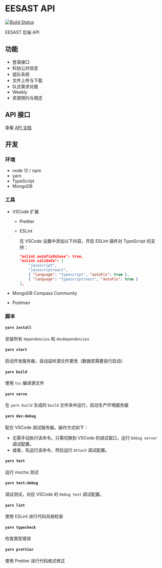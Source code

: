 # EESAST API

[![Build Status](https://travis-ci.com/eesast/api.svg?branch=master)](https://travis-ci.com/eesast/api)

EESAST 后端 API

## 功能

- 登录接口
- 科协公共信息
- 组队系统
- 文件上传与下载
- 队式需求对接
- Weekly
- 资源预约与借还

## API 接口

查看 [API 文档](https://eesast.com/api)

## 开发

### 环境

- node 12 / npm
- yarn
- TypeScript
- MongoDB

### 工具

- VSCode 扩展

  - Prettier
  - ESLint

    在 VSCode 设置中添加以下内容，开启 ESLint 插件对 TypeScript 的支持：

    ```json
    "eslint.autoFixOnSave": true,
    "eslint.validate": [
        "javascript",
        "javascriptreact",
        { "language": "typescript", "autoFix": true },
        { "language": "typescriptreact", "autoFix": true }
    ],
    ```

- MongoDB Compass Community

- Postman

### 脚本

#### `yarn install`

安装所有 `dependencies` 和 `devDependencies`

#### `yarn start`

启动开发服务器，自动监听源文件更改（数据库需要自行启动）

#### `yarn build`

使用 `tsc` 编译源文件

#### `yarn serve`

在 `yarn build` 生成的 `build` 文件夹中运行，启动生产环境服务器

#### `yarn dev:debug`

配合 VSCode 调试服务器。操作方式如下：

- 无需手动执行该命令。只需切换到 VSCode 的调试窗口，运行 `Debug server` 调试配置。
- 或者，先运行该命令，然后运行 `Attach` 调试配置。

#### `yarn test`

运行 mocha 测试

#### `yarn test:debug`

调试测试，对应 VSCode 的 `Debug test` 调试配置。

#### `yarn lint`

使用 ESLint 进行代码风格检查

#### `yarn typecheck`

检查类型错误

#### `yarn prettier`

使用 Prettier 进行代码格式修正
